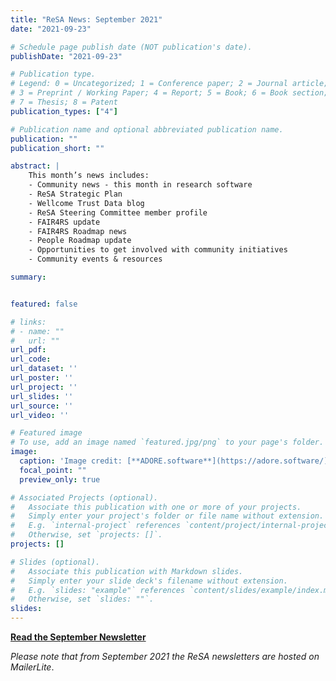 ```yaml
---
title: "ReSA News: September 2021"
date: "2021-09-23"

# Schedule page publish date (NOT publication's date).
publishDate: "2021-09-23"

# Publication type.
# Legend: 0 = Uncategorized; 1 = Conference paper; 2 = Journal article;
# 3 = Preprint / Working Paper; 4 = Report; 5 = Book; 6 = Book section;
# 7 = Thesis; 8 = Patent
publication_types: ["4"]

# Publication name and optional abbreviated publication name.
publication: ""
publication_short: ""

abstract: |
    This month’s news includes:
    - Community news - this month in research software
    - ReSA Strategic Plan
    - Wellcome Trust Data blog
    - ReSA Steering Committee member profile
    - FAIR4RS update
    - FAIR4RS Roadmap news
    - People Roadmap update
    - Opportunities to get involved with community initiatives
    - Community events & resources

summary:


featured: false

# links:
# - name: ""
#   url: ""
url_pdf: 
url_code: 
url_dataset: ''
url_poster: ''
url_project: ''
url_slides: ''
url_source: ''
url_video: ''

# Featured image
# To use, add an image named `featured.jpg/png` to your page's folder. 
image:
  caption: 'Image credit: [**ADORE.software**](https://adore.software/)'
  focal_point: ""
  preview_only: true

# Associated Projects (optional).
#   Associate this publication with one or more of your projects.
#   Simply enter your project's folder or file name without extension.
#   E.g. `internal-project` references `content/project/internal-project/index.md`.
#   Otherwise, set `projects: []`.
projects: []

# Slides (optional).
#   Associate this publication with Markdown slides.
#   Simply enter your slide deck's filename without extension.
#   E.g. `slides: "example"` references `content/slides/example/index.md`.
#   Otherwise, set `slides: ""`.
slides: 
---
```


**[Read the September Newsletter](https://preview.mailerlite.io/preview/778129/emails/114351112770815371)**


_Please note that from September 2021 the ReSA newsletters are hosted on MailerLite_.